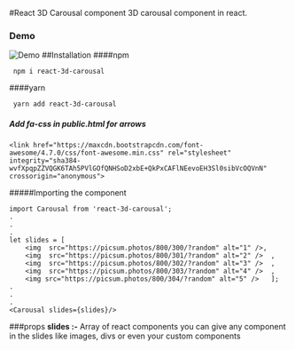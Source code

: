 #React 3D Carousal component
3D carousal component in react.

### Demo 
![Demo](https://i.imgur.com/aa2QTOx.gif)
##Installation
####npm 

```
 npm i react-3d-carousal
```
####yarn
```
 yarn add react-3d-carousal
```
##### Add fa-css in public.html for arrows

```
<link href="https://maxcdn.bootstrapcdn.com/font-awesome/4.7.0/css/font-awesome.min.css" rel="stylesheet" integrity="sha384-wvfXpqpZZVQGK6TAh5PVlGOfQNHSoD2xbE+QkPxCAFlNEevoEH3Sl0sibVcOQVnN" crossorigin="anonymous">
```

#####Importing the component
```shell
import Carousal from 'react-3d-carousal';
.
.
.
let slides = [
    <img  src="https://picsum.photos/800/300/?random" alt="1" />,
    <img  src="https://picsum.photos/800/301/?random" alt="2" />  ,
    <img  src="https://picsum.photos/800/302/?random" alt="3" />  ,
    <img  src="https://picsum.photos/800/303/?random" alt="4" />  ,
    <img src="https://picsum.photos/800/304/?random" alt="5" />   ];
.
.
.
<Carousal slides={slides}/>

```
###props 
<b>slides :-</b> Array of react components
you can give any component in the slides like images, divs or even your custom components

